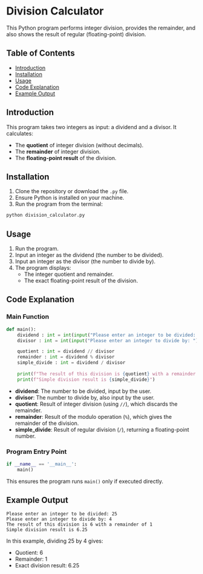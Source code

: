 
# Division Calculator

This Python program performs integer division, provides the remainder, and also shows the result of regular (floating-point) division.

## Table of Contents

- [Introduction](#introduction)
- [Installation](#installation)
- [Usage](#usage)
- [Code Explanation](#code-explanation)
- [Example Output](#example-output)

## Introduction

This program takes two integers as input: a dividend and a divisor. It calculates:
- The **quotient** of integer division (without decimals).
- The **remainder** of integer division.
- The **floating-point result** of the division.

## Installation

1. Clone the repository or download the `.py` file.
2. Ensure Python is installed on your machine.
3. Run the program from the terminal:

```bash
python division_calculator.py
```

## Usage

1. Run the program.
2. Input an integer as the dividend (the number to be divided).
3. Input an integer as the divisor (the number to divide by).
4. The program displays:
   - The integer quotient and remainder.
   - The exact floating-point result of the division.

## Code Explanation

### Main Function

```python
def main():
    dividend : int = int(input("Please enter an integer to be divided: "))
    divisor : int = int(input("Please enter an integer to divide by: "))

    quotient : int = dividend // divisor
    remainder : int = dividend % divisor
    simple_divide : int = dividend / divisor
    
    print(f"The result of this division is {quotient} with a remainder of {remainder}")
    print(f"Simple division result is {simple_divide}")
```

- **dividend**: The number to be divided, input by the user.
- **divisor**: The number to divide by, also input by the user.
- **quotient**: Result of integer division (using `//`), which discards the remainder.
- **remainder**: Result of the modulo operation (`%`), which gives the remainder of the division.
- **simple_divide**: Result of regular division (`/`), returning a floating-point number.

### Program Entry Point

```python
if __name__ == '__main__':
    main()
```

This ensures the program runs `main()` only if executed directly.

## Example Output

```
Please enter an integer to be divided: 25
Please enter an integer to divide by: 4
The result of this division is 6 with a remainder of 1
Simple division result is 6.25
```

In this example, dividing 25 by 4 gives:
- Quotient: 6
- Remainder: 1
- Exact division result: 6.25

